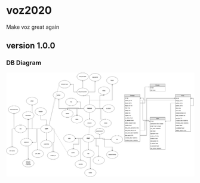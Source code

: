 # voz2020
Make voz great again

## version 1.0.0

### DB Diagram
![](https://github.com/phuongnguyentqn/voz2020/blob/master/document/voz.1.0.0.png?raw=true)
